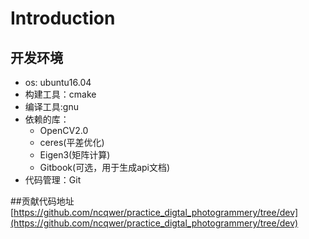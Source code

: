 # Introduction

## 开发环境
- os: ubuntu16.04
- 构建工具：cmake
- 编译工具:gnu
- 依赖的库：
    + OpenCV2.0
    + ceres(平差优化)
    + Eigen3(矩阵计算)
    + Gitbook(可选，用于生成api文档)
- 代码管理：Git

##贡献代码地址
[https://github.com/ncqwer/practice_digtal_photogrammery/tree/dev](https://github.com/ncqwer/practice_digtal_photogrammery/tree/dev)